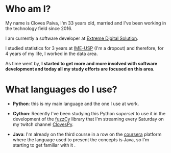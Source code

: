 # Who am I?

My name is Cloves Paiva, I'm 33 years old, married and I've been working in the technology field since 2016.

I am currently a software developer at [Extreme Digital Solution](https://www.linkedin.com/company/extremedigitalsolutions/).

I studied statistics for 3 years at [IME-USP](https://www.ime.usp.br/) (I'm a dropout) and therefore, for 4 years of my life, I worked in the data area.

As time went by, **I started to get more and more involved with software development and today all my study efforts are focused on this area**.

# What languages do I use?

- **Python**: this is my main language and the one I use at work.

- **Cython**: Recently I've been studying this Python *superset* to use it in the development of the [fuzzCy](https://github.com/SClovesgtx/fuzzCy) library that I'm streaming every Saturday on my twitch channel [ClovesPy](https://www.twitch.tv/clovespy/videos).
- **Java**: I'm already on the third course in a row on the [coursera](https://www.coursera.org/) platform where the language used to present the concepts is Java, so I'm starting to get familiar with it .
